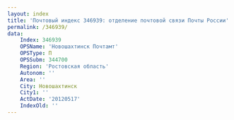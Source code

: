 ```yaml
---
layout: index
title: 'Почтовый индекс 346939: отделение почтовой связи Почты России'
permalink: /346939/
data:
    Index: 346939
    OPSName: 'Новошахтинск Почтамт'
    OPSType: П
    OPSSubm: 344700
    Region: 'Ростовская область'
    Autonom: ''
    Area: ''
    City: Новошахтинск
    City1: ''
    ActDate: '20120517'
    IndexOld: ''
---
```


